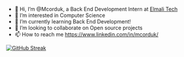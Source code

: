 - 👋 Hi, I’m @Mcorduk, a Back End Development Intern at [Elmali Tech](http://www.elmaligroup.com/)
- 👀 I’m interested in Computer Science
- 🌱 I’m currently learning Back End Development!
- 💞️ I’m looking to collaborate on Open source projects
- 📫 How to reach me https://www.linkedin.com/in/mcorduk/
  
[![GitHub Streak](https://github-readme-streak-stats.herokuapp.com?user=Mcorduk&theme=whatsapp-dark2)](https://git.io/streak-stats)
